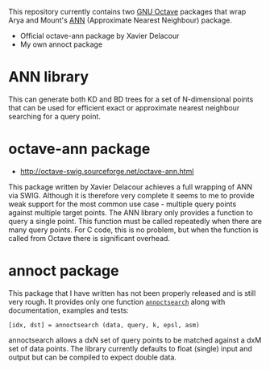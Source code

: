 This repository currently contains two [GNU Octave][oct] packages that wrap Arya and Mount's [ANN][ann] (Approximate Nearest Neighbour) package.

  * Official octave-ann package by Xavier Delacour
  * My own annoct package

ANN library
===========
This can generate both KD and BD trees for a set of N-dimensional points that can be used for efficient exact or approximate nearest neighbour searching for a query point.

octave-ann package
==================

  * http://octave-swig.sourceforge.net/octave-ann.html

This package written by Xavier Delacour achieves a full wrapping of ANN via SWIG.  Although it is therefore very complete it seems to me to provide weak support for the most common use case - multiple query points against multiple target points. The ANN library only provides a function to query a single point. This function must be called repeatedly when there are many query points. For C code, this is no problem, but when the function is called from Octave there is significant overhead.

annoct package
==============

This package that I have written has not been properly released and is still very rough. It provides only one function [`annoctsearch`][aos] along with documentation, examples and tests:

    [idx, dst] = annoctsearch (data, query, k, epsl, asm)

annoctsearch allows a dxN set of query points to be matched against a dxM set of data points. The library currently defaults to float (single) input and output but can be compiled to expect double data.

[ann]: http://www.cs.umd.edu/~mount/ANN/
[oct]: http://www.gnu.org/software/octave/
[aos]: https://github.com/jefferis/OctaveSupport/blob/master/annoct/annoctsearch.m
